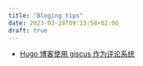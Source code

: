 ```yaml
---
title: "Bloging_tips"
date: 2023-03-28T09:13:58+02:00
draft: true
---
```


- [Hugo 博客使用 giscus 作为评论系统](https://zhuanlan.zhihu.com/p/569436383)